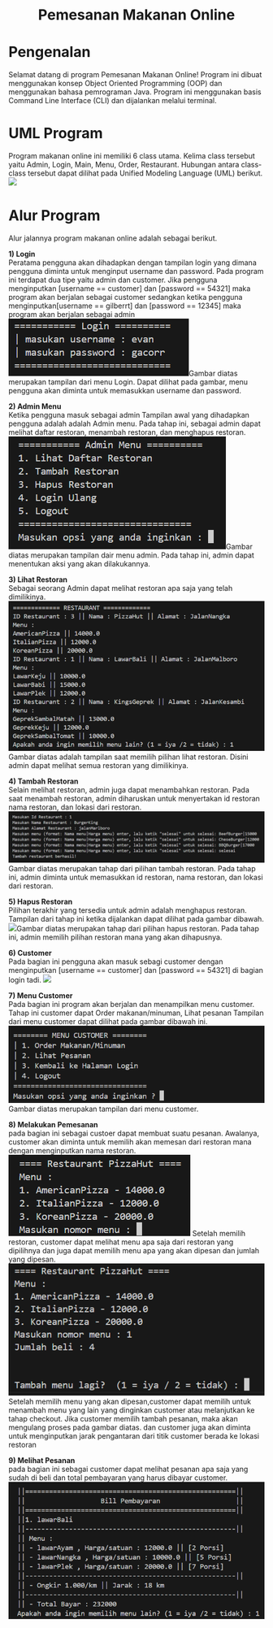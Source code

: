# <p align="center">**Pemesanan Makanan Online**</p>

# **Pengenalan**
Selamat datang di program Pemesanan Makanan Online!
Program ini dibuat menggunakan konsep Object Oriented Programming (OOP) dan menggunakan bahasa pemrograman Java. Program ini menggunakan basis Command Line Interface (CLI) dan dijalankan melalui terminal.
<br>

# **UML Program**
Program makanan online ini memiliki 6 class utama. Kelima class tersebut yaitu Admin, Login, Main, Menu, Order, Restaurant. Hubungan antara class-class tersebut dapat dilihat pada Unified Modeling Language (UML) berikut.
<img src = "image/UML.jpg">
<br>

# **Alur Program**
Alur jalannya program makanan online adalah sebagai berikut.<br>

**1) Login** <br>
Peratama pengguna akan dihadapkan dengan tampilan login yang dimana pengguna diminta untuk menginput username dan password. Pada program ini terdapat dua tipe yaitu admin dan customer. Jika pengguna menginputkan [username == customer] dan [password == 54321] maka program akan berjalan sebagai customer sedangkan ketika pengguna menginputkan[username == gilberrt] dan [password == 12345] maka program akan berjalan sebagai admin
<img src = "IMAGE/loginn.png">Gambar diatas merupakan tampilan dari menu Login. Dapat dilihat pada gambar, menu pengguna akan diminta untuk memasukkan username dan password.

**2) Admin Menu**<br>
Ketika pengguna masuk sebagai admin Tampilan awal yang dihadapkan pengguna adalah adalah Admin menu. Pada tahap ini, sebagai admin dapat melihat daftar restoran, menambah restoran, dan menghapus restoran.
<img src = "IMAGE/adminMenu.png">Gambar diatas merupakan tampilan dair menu admin. Pada tahap ini, admin dapat menentukan aksi yang akan dilakukannya.

**3) Lihat Restoran**<br>
Sebagai seorang Admin dapat melihat restoran apa saja yang telah dimilikinya. 
<img src = "IMAGE/lihatRestoran.png"> Gambar diatas adalah tampilan saat memilih pilihan lihat restoran. Disini admin dapat melihat semua restoran yang dimilikinya. 

**4) Tambah Restoran**<br>
Selain melihat restoran, admin juga dapat menambahkan restoran. Pada saat menambah restoran, admin diharuskan untuk menyertakan id restoran nama restoran, dan lokasi dari restoran. 
<img src = "image/menambahRestoran.png"> Gambar diatas merupakan tahap dari pilihan tambah restoran. Pada tahap ini, admin diminta untuk memasukkan id restoran, nama restoran, dan lokasi dari restoran.

**5) Hapus Restoran**<br>
Pilihan terakhir yang tersedia untuk admin adalah menghapus restoran. Tampilan dari tahap ini ketika dijalankan dapat dilihat pada gambar dibawah.
<img src = "image/hapus_restora.png">Gambar diatas merupakan tahap dari pilihan hapus restoran. Pada tahap ini, admin memilih pilihan restoran mana yang akan dihapusnya.

**6) Customer**<br>
Pada bagian ini pengguna akan masuk sebagi customer dengan menginputkan [username == customer] dan [password == 54321] di bagian login tadi. 
<img src = "image/intro_cu.png">

**7) Menu Customer**<br>
Pada bagian ini program akan berjalan dan menampilkan menu customer. Tahap ini customer dapat Order makanan/minuman, Lihat pesanan Tampilan dari menu customer dapat dilihat pada gambar dibawah ini.
<img src = "image/menuCustomer.png"> Gambar diatas merupakan tampilan dari menu customer. 

**8) Melakukan Pemesanan**<br>
pada bagian ini sebagai custoer dapat membuat suatu pesanan. Awalanya, customer akan diminta untuk memilih akan memesan dari restoran mana dengan menginputkan nama restoran.
<img src = "image/melakukanPemesanan.png">
Setelah memilih restoran, customer dapat melihat menu apa saja dari restoran yang dipilihnya dan juga dapat memilih menu apa yang akan dipesan dan jumlah yang dipesan.
<img src = "image/membuatOrderan.png">
Setelah memilih menu yang akan dipesan,customer dapat memilih untuk menambah menu yang lain yang dinginkan customer atau melanjutkan ke tahap checkout. Jika customer memilih tambah pesanan, maka akan mengulang proses pada gambar diatas. dan customer juga akan diminta untuk menginputkan jarak pengantaran dari titik customer berada ke lokasi restoran

**9) Melihat Pesanan**<br>
pada bagian ini sebagai customer dapat melihat pesanan apa saja yang sudah di beli dan total pembayaran yang harus dibayar customer.
<img src = "image/billPembayaran.png">
